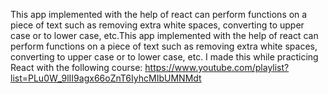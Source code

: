 This app implemented with the help of react can perform functions on a piece of text such as removing extra white spaces, converting to upper case or to lower case, etc.This app implemented with the help of react can perform functions on a piece of text such as removing extra white spaces, converting to upper case or to lower case, etc.
I made this while practicing React with the following course: https://www.youtube.com/playlist?list=PLu0W_9lII9agx66oZnT6IyhcMIbUMNMdt
